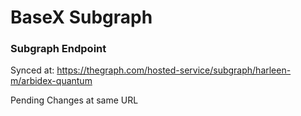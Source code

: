 # BaseX Subgraph

### Subgraph Endpoint

Synced at: https://thegraph.com/hosted-service/subgraph/harleen-m/arbidex-quantum

Pending Changes at same URL
